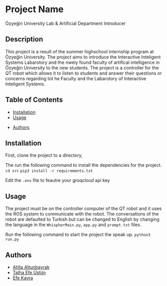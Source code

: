 # Project Name
Özyeğin University Lab & Artificial Department Introducer
## Description
This project is a result of the summer highschool internship program at Özyeğin University. The project aims to introduce the Interactive Inteligent Systems Labarotory and the nwely found faculty of artifical intelligence in Özyeğin University to the new students. The project is a controller for the QT robot which allows it to listen to students and answer their questions or concerns regarding tot he Faculty and the Labarotory of Interactive Inteligent Systems. 

## Table of Contents
- [Installation](#installation)
- [Usage](#usage)
* [Authors](#Authors)

## Installation
First, clone the project to a directory,

The run the following command to install the dependencies for the project.
```cd src```
``` pip3 install -r requirements.txt ```

Edit the `.env` file to feautre your groqcloud api key

## Usage
The project must be on the controller computer of the QT robot and it uses the ROS system to communicate with the robot. 
The conversations of the robot are defaulted to Turkish but can be changed to English by changing the language in the `WhispherMain.py`, `app.py` and `prompt.txt` files.

Run the following command to start the project the speak up. 
``` python3 run.py ```

## Authors
- [Atilla Altunbayrak](https://github.com/atialtunbayrak)
- [Talha Efe Üstün](https://github.com/talhaefeustun)
- [Efe Kayra]()